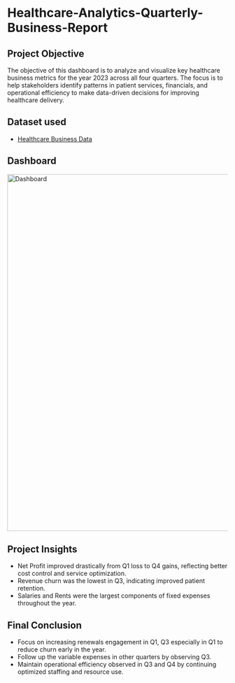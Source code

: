 # Healthcare-Analytics-Quarterly-Business-Report

## Project Objective
The objective of this dashboard is to analyze and visualize key healthcare business metrics for the year 2023 across all four quarters. The focus is to help stakeholders identify patterns in patient services, financials, and operational efficiency to make data-driven decisions for improving healthcare delivery.

## Dataset used
- <a href="https://github.com/chrisfrenchjr/SQLQueries/blob/main/Healthcare%20Analytics%20Quarterly%20Report%2006.26%20(Viewers%20Copy).xlsx">Healthcare Business Data</a>

## Dashboard
<img width="1765" height="816" alt="Dashboard" src="https://github.com/user-attachments/assets/62c2a3e1-c97e-452a-8678-cd10c1a6ac43" />

## Project Insights
- Net Profit improved drastically from Q1 loss to Q4 gains, reflecting better cost control and service optimization.
- Revenue churn was the lowest in Q3, indicating improved patient retention.
- Salaries and Rents were the largest components of fixed expenses throughout the year.

## Final Conclusion
- Focus on increasing renewals engagement in Q1, Q3 especially in Q1 to reduce churn early in the year.
- Follow up the variable expenses in other quarters by observing Q3.
- Maintain operational efficiency observed in Q3 and Q4 by continuing optimized staffing and resource use.
